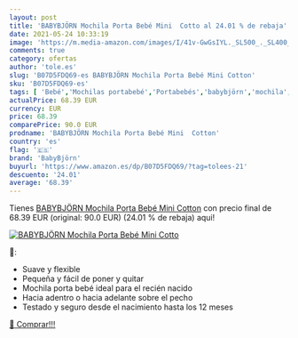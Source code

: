 ```yaml
---
layout: post
title: 'BABYBJÖRN Mochila Porta Bebé Mini  Cotto al 24.01 % de rebaja'
date: 2021-05-24 10:33:19
image: 'https://m.media-amazon.com/images/I/41v-GwGsIYL._SL500_._SL400_.jpg'
comments: true
category: ofertas
author: 'tole.es'
slug: 'B07D5FDQ69-es BABYBJÖRN Mochila Porta Bebé Mini Cotton'
sku: 'B07D5FDQ69-es'
tags: [ 'Bebé','Mochilas portabebé','Portabebés','babybjörn','mochila', ]
actualPrice: 68.39 EUR
currency: EUR
price: 68.39
comparePrice: 90.0 EUR
prodname: 'BABYBJÖRN Mochila Porta Bebé Mini  Cotton'
country: 'es'
flag: '🇪🇸'
brand: 'BabyBjörn'
buyurl: 'https://www.amazon.es/dp/B07D5FDQ69/?tag=tolees-21'
descuento: '24.01'
average: '68.39'
---
```


Tienes [BABYBJÖRN Mochila Porta Bebé Mini  Cotton](https://www.amazon.es/dp/B07D5FDQ69/?tag=tolees-21) con precio final de  68.39 EUR (original: 90.0 EUR) (24.01 %  de rebaja) aqui!

[![BABYBJÖRN Mochila Porta Bebé Mini  Cotto](https://m.media-amazon.com/images/I/41v-GwGsIYL._SL500_._SL400_.jpg)](https://www.amazon.es/dp/B07D5FDQ69/?tag=tolees-21)

🔎:

- Suave y flexible
- Pequeña y fácil de poner y quitar
- Mochila porta bebé ideal para el recién nacido
- Hacia adentro o hacia adelante sobre el pecho
- Testado y seguro desde el nacimiento hasta los 12 meses

[🛒 Comprar!!!](https://www.amazon.es/dp/B07D5FDQ69/?tag=tolees-21)
